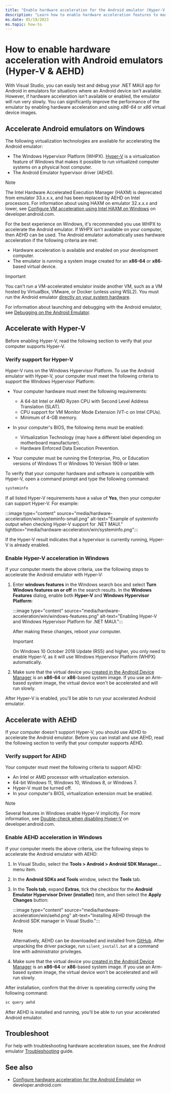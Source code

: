 ```yaml
---
title: "Enable hardware acceleration for the Android emulator (Hyper-V & AEHD)"
description: "Learn how to enable hardware acceleration features to maximize Android emulator performance for a .NET MAUI app."
ms.date: 05/19/2023
ms.topic: how-to
---
```


# How to enable hardware acceleration with Android emulators (Hyper-V & AEHD)

With Visual Studio, you can easily test and debug your .NET MAUI app for Android in emulators for situations where an Android device isn't available. However, if hardware acceleration isn't available or enabled, the emulator will run very slowly. You can significantly improve the performance of the emulator by enabling hardware acceleration and using *x86-64* or *x86* virtual device images.

## Accelerate Android emulators on Windows

The following virtualization technologies are available for accelerating the Android emulator:

- The Windows Hypervisor Platform (WHPX). [Hyper-V](/virtualization/hyper-v-on-windows/) is a virtualization feature of Windows that makes it possible to run virtualized computer systems on a physical host computer.
- The Android Emulator hypervisor driver (AEHD).

> [!NOTE]
> The Intel Hardware Accelerated Execution Manager (HAXM) is deprecated from emulator 33.x.x.x, and has been replaced by AEHD on Intel processors. For information about using HAXM on emulator 32.x.x.x and lower, see [Configure VM acceleration using Intel HAXM on Windows](https://developer.android.com/studio/run/emulator-acceleration#vm-windows-haxm-intel) on developer.android.com.

For the best experience on Windows, it's recommended you use WHPX to accelerate the Android emulator. If WHPX isn't available on your computer, then AEHD can be used. The Android emulator automatically uses hardware acceleration if the following criteria are met:

- Hardware acceleration is available and enabled on your development computer.
- The emulator is running a system image created for an **x86-64** or **x86**-based virtual device.

> [!IMPORTANT]
> You can't run a VM-accelerated emulator inside another VM, such as a VM hosted by VirtualBox, VMware, or Docker (unless using WSL2). You must run the Android emulator [directly on your system hardware](https://developer.android.com/studio/run/emulator-acceleration.html#extensions).

For information about launching and debugging with the Android emulator, see [Debugging on the Android Emulator](debug-on-emulator.md).

## Accelerate with Hyper-V

Before enabling Hyper-V, read the following section to verify that your computer supports Hyper-V.

### Verify support for Hyper-V

Hyper-V runs on the Windows Hypervisor Platform. To use the Android emulator with Hyper-V, your computer must meet the following criteria to support the Windows Hypervisor Platform:

- Your computer hardware must meet the following requirements:

  - A 64-bit Intel or AMD Ryzen CPU with Second Level Address Translation (SLAT).
  - CPU support for VM Monitor Mode Extension (VT-c on Intel CPUs).
  - Minimum of 4-GB memory.

- In your computer's BIOS, the following items must be enabled:

  - Virtualization Technology (may have a different label depending on motherboard manufacturer).
  - Hardware Enforced Data Execution Prevention.

- Your computer must be running the Enterprise, Pro, or Education versions of Windows 11 or Windows 10 Version 1909 or later.

To verify that your computer hardware and software is compatible with Hyper-V, open a command prompt and type the following command:

```cmd
systeminfo
```

If all listed Hyper-V requirements have a value of **Yes**, then your computer can support Hyper-V. For example:

:::image type="content" source="media/hardware-acceleration/win/systeminfo-small.png" alt-text="Example of systeminfo output when checking Hyper-V support for .NET MAUI." lightbox="media/hardware-acceleration/win/systeminfo.png":::

If the Hyper-V result indicates that a hypervisor is currently running, Hyper-V is already enabled.

### Enable Hyper-V acceleration in Windows

If your computer meets the above criteria, use the following steps to accelerate the Android emulator with Hyper-V:

1. Enter **windows features** in the Windows search box and select **Turn Windows features on or off** in the search results. In the **Windows Features** dialog, enable both **Hyper-V** and **Windows Hypervisor Platform**:

    :::image type="content" source="media/hardware-acceleration/win/windows-features.png" alt-text="Enabling Hyper-V and Windows Hypervisor Platform for .NET MAUI.":::

    After making these changes, reboot your computer.

    > [!IMPORTANT]
    > On Windows 10 October 2018 Update (RS5) and higher, you only need to enable Hyper-V, as it will use Windows Hypervisor Platform (WHPX) automatically.

1. Make sure that the virtual device you [created in the Android Device Manager](device-manager.md) is an **x86-64** or **x86**-based system image. If you use an Arm-based system image, the virtual device won't be accelerated and will run slowly.

After Hyper-V is enabled, you'll be able to run your accelerated Android emulator.

## Accelerate with AEHD

If your computer doesn't support Hyper-V, you should use AEHD to accelerate the Android emulator. Before you can install and use AEHD, read the following section to verify that your computer supports AEHD.

### Verify support for AEHD

Your computer must meet the following criteria to support AEHD:

- An Intel or AMD processor with virtualization extension.
- 64-bit Windows 11, Windows 10, Windows 8, or Windows 7.
- Hyper-V must be turned off.
- In your computer's BIOS, virtualization extension must be enabled.

> [!NOTE]
> Several features in Windows enable Hyper-V implicitly. For more information, see [Double-check when disabling Hyper-V](https://developer.android.com/studio/run/emulator-acceleration#disable-hyper-v) on developer.android.com.

### Enable AEHD acceleration in Windows

If your computer meets the above criteria, use the following steps to accelerate the Android emulator with AEHD:

1. In Visual Studio, select the **Tools > Android > Android SDK Manager...** menu item.
1. In the **Android SDKs and Tools** window, select the **Tools** tab.
1. In the **Tools tab**, expand **Extras**, tick the checkbox for the **Android Emulator Hypervisor Driver (installer)** item, and then select the **Apply Changes** button:

    :::image type="content" source="media/hardware-acceleration/win/aehd.png" alt-text="Installing AEHD through the Android SDK manager in Visual Studio.":::

    > [!NOTE]
    > Alternatively, AEHD can be downloaded and installed from [GitHub](https://github.com/google/android-emulator-hypervisor-driver/releases). After unpacking the driver package, run `silent_install.bat` at a command line with administrator privileges.

1. Make sure that the virtual device you [created in the Android Device Manager](device-manager.md) is an **x86-64** or **x86**-based system image. If you use an Arm-based system image, the virtual device won't be accelerated and will run slowly.

After installation, confirm that the driver is operating correctly using the following command:

```cmd
sc query aehd
```

After AEHD is installed and running, you'll be able to run your accelerated Android emulator.

## Troubleshoot

For help with troubleshooting hardware acceleration issues, see the Android emulator [Troubleshooting](troubleshooting.md#hardware-acceleration-issues) guide.

<!--

TODO: The Mac stuff hasn't been rewritten/touched.

::: zone-end
::: zone pivot="macos"

## Accelerating Android emulators on macOS

The following virtualization technologies are available for accelerating the Android emulator:

1. **Apple's Hypervisor Framework**. [Hypervisor](https://developer.apple.com/documentation/hypervisor) is a feature of macOS 10.10 and later that makes it possible to run virtual machines on a Mac.

2. **Intel's Hardware Accelerated Execution Manager (HAXM)**. [HAXM](https://software.intel.com/articles/intel-hardware-accelerated-execution-manager-intel-haxm) is a virtualization engine for computers running Intel CPUs.

It is recommended that you use the Hypervisor Framework to accelerate the Android emulator. If the Hypervisor Framework isn't available on your Mac, then HAXM can be used. The Android emulator will automatically make use of hardware acceleration if the following criteria are met:

- Hardware acceleration is available and enabled on the development computer.

- The emulator is running a system image created for an **x86**-based virtual device.

> [!IMPORTANT]
>
> You can't run a VM-accelerated emulator inside another VM, such as a VM hosted by VirtualBox, VMware, or Docker. You must run the Android emulator [directly on your system hardware](https://developer.android.com/studio/run/emulator-acceleration.html#extensions).

For information about launching and debugging with the Android emulator, see [Debugging on the Android Emulator](~/android/deploy-test/debugging/debug-on-emulator.md).

## Accelerating with the Hypervisor Framework

To use the Android emulator with the Hypervisor Framework, your Mac must meet the following criteria:

- Your Mac must be running macOS 10.10 or later.

- Your Mac's CPU must be able to support the Hypervisor Framework.

If your Mac meets these criteria, the Android emulator will automatically use the Hypervisor Framework for acceleration. If you aren't sure if Hypervisor Framework is supported on your Mac, see the [Troubleshooting guide](troubleshooting.md?tabs=vsmac#hypervisor-issues) for ways to verify that your Mac supports Hypervisor.

If the Hypervisor Framework isn't supported by your Mac, you can use HAXM to accelerate the Android emulator (described next).

## Accelerating with HAXM

If your Mac doesn't support the Hypervisor framework (or you're using a version of macOS earlier than 10.10), you can use **Intel's Hardware Accelerated Execution Manager** ([HAXM](https://software.intel.com/articles/intel-hardware-accelerated-execution-manager-intel-haxm)) to speed up the Android emulator.

Before using the Android emulator with HAXM for the first time, it's a good idea to verify that HAXM is installed and available for the Android emulator to use.

### Verifying HAXM support

You can check to see if HAXM is already installed by using the following steps:

01. Open a Terminal and enter the following command:

    ```bash
    ~/Library/Developer/Xamarin/android-sdk-macosx/tools/emulator -accel-check
    ```

    This command assumes that the Android SDK is installed at the default location of **~/Library/Developer/Xamarin/android-sdk-macosx**; if not, modify the above path for the location of the Android SDK on your Mac.

01. If HAXM is installed, the above command will return a message similar to the following result:

    > HAXM version 7.2.0 (3) is installed and usable.

    If HAXM is *not* installed, a message similar to the following output is returned:

    > HAXM is not installed on this machine (/dev/HAX is missing).

If HAXM isn't installed, use the steps in the next section to install HAXM.

### Installing HAXM

HAXM installation packages for macOS are available from the [Intel Hardware Accelerated Execution Manager](https://software.intel.com/android/articles/intel-hardware-accelerated-execution-manager) page. Use the following steps to download and install HAXM:

01. From the Intel website, download the latest [HAXM virtualization engine](https://software.intel.com/android/articles/intel-hardware-accelerated-execution-manager/) installer for macOS.

01. Run the HAXM installer. Accept the default values in the installer dialogs.

## Troubleshooting

For help with troubleshooting hardware acceleration issues, see the Android emulator [Troubleshooting](troubleshooting.md?tabs=vsmac#accel-issues-mac) guide.

::: zone-end
-->

## See also

- [Configure hardware acceleration for the Android Emulator](https://developer.android.com/studio/run/emulator-acceleration) on developer.android.com
